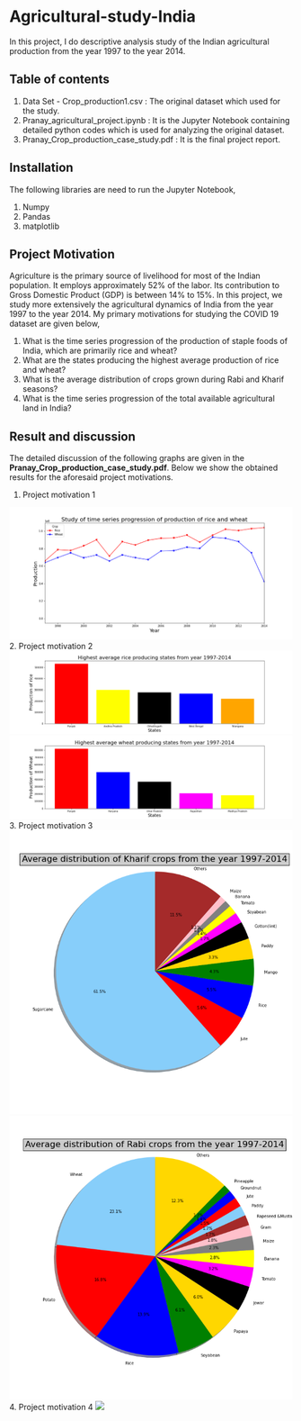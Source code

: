 # Agricultural-study-India
In this project, I do descriptive analysis study of the Indian agricultural production from the year 1997 to the year 2014.

## Table of contents
1. Data Set - Crop_production1.csv : The original dataset which used for the study.
2. Pranay_agricultural_project.ipynb : It is the Jupyter Notebook containing detailed python codes which is used for analyzing the original dataset.
3. Pranay_Crop_production_case_study.pdf : It is the final project report.

## Installation
The following libraries are need to run the Jupyter Notebook,
1. Numpy
2. Pandas
3. matplotlib

## Project Motivation
Agriculture is the primary source of livelihood for most of the Indian population. It employs approximately 52% of the labor. Its contribution to Gross Domestic Product (GDP) is between 14% to 15%. In this project, we study more extensively the agricultural dynamics of India from the year 1997 to the year 2014. My primary motivations for studying the COVID 19 dataset are given below,
1. What is the time series progression of the production of staple foods of India, which are primarily rice and wheat?
2. What are the states producing the highest average production of rice and wheat?
3. What is the average distribution of crops grown during Rabi and Kharif seasons?
4. What is the time series progression of the total available agricultural land in India?

## Result and discussion
The detailed discussion of the following graphs are given in the **Pranay_Crop_production_case_study.pdf**. Below we show the obtained results for the aforesaid project motivations.
1. Project motivation 1 <kbd>
  <img src="https://github.com/pranay1990/Agricultural-study-India/blob/main/Wheat_rice_production.png" />
</kbd>
2. Project motivation 2 <kbd>
  <img src="https://github.com/pranay1990/Agricultural-study-India/blob/main/top5_rice_producer.png" />
</kbd>
<kbd>
  <img src="https://github.com/pranay1990/Agricultural-study-India/blob/main/top5_wheat_producer.png" />
</kbd>
3. Project motivation 3 <kbd>
  <img src="https://github.com/pranay1990/Agricultural-study-India/blob/main/Distribution_kharif_crops.png" />
</kbd>
<kbd>
  <img src="https://github.com/pranay1990/Agricultural-study-India/blob/main/Distribution_rabi_crops.png" />
</kbd>
4. Project motivation 4 <kbd>
  <img src="https://github.com/pranay1990/Agricultural-study-India/blob/main/India_agricultural_land.pngg" />
</kbd>


